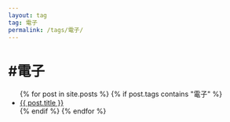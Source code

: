 ```yaml
---
layout: tag
tag: 電子
permalink: /tags/電子/
---
```


<h1>#電子</h1>

<ul>
  {% for post in site.posts %}
    {% if post.tags contains "電子" %}
      <li><a href="{{ post.url }}">{{ post.title }}</a></li>
    {% endif %}
  {% endfor %}
</ul>
